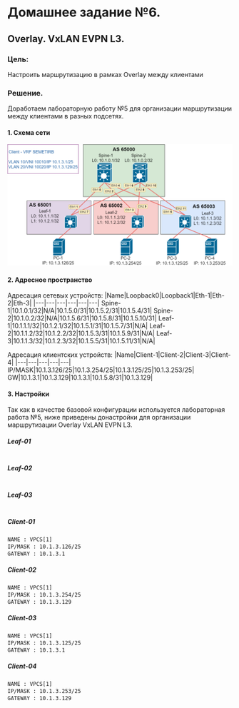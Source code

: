 # Домашнее задание №6.
## Overlay. VxLAN EVPN L3. 
### Цель:
Настроить маршрутизацию в рамках Overlay между клиентами

### Решение.
Доработаем лабораторную работу №5 для организации маршрутизации между клиентами в разных подсетях. 

#### 1. Схема сети
![dz-6_topo_VxLAN_EVPNL3.png](dz-6_topo_VxLAN_EVPNL3.png)

#### 2. Адресное пространство

Адресация сетевых устройств:
|Name|Loopback0|Loopback1|Eth-1|Eth-2|Eth-3|
|---|---|---|---|---|---|
Spine-1|10.1.0.1/32|N/A|10.1.5.0/31|10.1.5.2/31|10.1.5.4/31|
Spine-2|10.1.0.2/32|N/A|10.1.5.6/31|10.1.5.8/31|10.1.5.10/31|
Leaf-1|10.1.1.1/32|10.1.2.1/32|10.1.5.1/31|10.1.5.7/31|N/A|
Leaf-2|10.1.1.2/32|10.1.2.2/32|10.1.5.3/31|10.1.5.9/31|N/A|
Leaf-3|10.1.1.3/32|10.1.2.3/32|10.1.5.5/31|10.1.5.11/31|N/A|

Адресация клиентских устройств:
|Name|Client-1|Client-2|Client-3|Client-4|
|---|---|---|---|---|
IP/MASK|10.1.3.126/25|10.1.3.254/25|10.1.3.125/25|10.1.3.253/25|
GW|10.1.3.1|10.1.3.129|10.1.3.1|10.1.5.8/31|10.1.3.129|

#### 3. Настройки

Так как в качестве базовой конфигурации используется лабораторная работа №5, ниже приведены донастройки для организации маршрутизации Overlay VxLAN EVPN L3.

##### Leaf-01
```
```

##### Leaf-02 
```
```

##### Leaf-03
```
```

##### Client-01
```
NAME : VPCS[1]
IP/MASK : 10.1.3.126/25
GATEWAY : 10.1.3.1
```

##### Client-02
```
NAME : VPCS[1]
IP/MASK : 10.1.3.254/25
GATEWAY : 10.1.3.129
```

##### Client-03
```
NAME : VPCS[1]
IP/MASK : 10.1.3.125/25
GATEWAY : 10.1.3.1
```

##### Client-04
```
NAME : VPCS[1]
IP/MASK : 10.1.3.253/25
GATEWAY : 10.1.3.129
```
